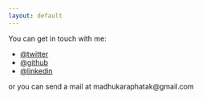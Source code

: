 ```yaml
---
layout: default
---
```

<div class="row contact">
 <div class="col-sm-12">
   You can get in touch with me:

   <ul class="list-unstyled">
     <li><a href="https://twitter.com/madhukaraphatak">@twitter</a></li>
     <li><a href="https://github.com/phatak-dev">@github</a></li>
     <li><a href="https://in.linkedin.com/in/madhukaraphatak">@linkedin</a></li>
   </ul>	
   or you can send a mail at madhukaraphatak@gmail.com

 </div>

</div>